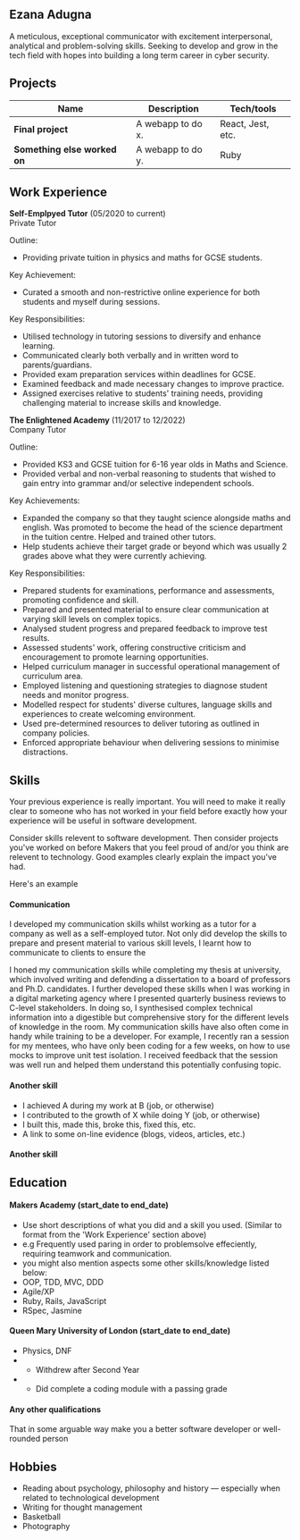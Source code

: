 ## Ezana Adugna

A meticulous, exceptional communicator with excitement interpersonal, analytical and problem-solving skills. Seeking to develop and grow in the tech field with hopes into building a long term career in cyber security.

## Projects

| Name                         | Description       | Tech/tools        |
| ---------------------------- | ----------------- | ----------------- |
| **Final project**            | A webapp to do x. | React, Jest, etc. |
| **Something else worked on** | A webapp to do y. | Ruby              |

## Work Experience

**Self-Emplpyed Tutor** (05/2020 to current)  
Private Tutor

Outline:
- Providing private tuition in physics and maths for GCSE students.

Key Achievement:
- Curated a smooth and non-restrictive online experience for both students and myself during sessions.

Key Responsibilities:
- Utilised technology in tutoring sessions to diversify and enhance learning.
- Communicated clearly both verbally and in written word to parents/guardians.
- Provided exam preparation services within deadlines for GCSE.
- Examined feedback and made necessary changes to improve practice.
- Assigned exercises relative to students' training needs, providing challenging material to increase skills and knowledge.

**The Enlightened Academy** (11/2017 to 12/2022)  
Company Tutor

Outline:
- Provided KS3 and GCSE tuition for 6-16 year olds in Maths and Science. 
- Provided verbal and non-verbal reasoning to students that wished to gain entry into grammar and/or selective independent schools.

Key Achievements:
- Expanded the company so that they taught science alongside maths and english. Was promoted to become the head of the science department in the tuition centre. Helped and trained other tutors.
- Help students achieve their target grade or beyond which was usually 2 grades above what they were currently achieving.

Key Responsibilities:
- Prepared students for examinations, performance and assessments, promoting confidence and skill. 
- Prepared and presented material to ensure clear communication at varying skill levels on complex topics.
- Analysed student progress and prepared feedback to improve test results. 
- Assessed students' work, offering constructive criticism and encouragement to promote learning opportunities. 
- Helped curriculum manager in successful operational management of curriculum area.
- Employed listening and questioning strategies to diagnose student needs and monitor progress. 
- Modelled respect for students' diverse cultures, language skills and experiences to create welcoming environment.
- Used pre-determined resources to deliver tutoring as outlined in company policies.
- Enforced appropriate behaviour when delivering sessions to minimise distractions.


## Skills

Your previous experience is really important. You will need to make it really clear to someone who has not worked in your field before exactly how your experience will be useful in software development.

Consider skills relevent to software development. Then consider projects you've worked on before Makers that you feel proud of and/or you think are relevent to technology. Good examples clearly explain the impact you've had. 


Here's an example

#### Communication
I developed my communication skills whilst working as a tutor for a company as well as a self-employed tutor. Not only did develop the skills to prepare and present material to various skill levels, I learnt how to communicate to clients to ensure the 



I honed my communication skills while completing my thesis at university, which involved writing and defending a dissertation to a board of professors and Ph.D. candidates. I further developed these skills when I was working in a digital marketing agency where I presented quarterly business reviews to C-level stakeholders. In doing so, I synthesised complex technical information into a digestible but comprehensive story for the different levels of knowledge in the room. My communication skills have also often come in handy while training to be a developer. For example, I recently ran a session for my mentees, who have only been coding for a few weeks, on how to use mocks to improve unit test isolation. I received feedback that the session was well run and helped them understand this potentially confusing topic.

#### Another skill

- I achieved A during my work at B (job, or otherwise)
- I contributed to the growth of X while doing Y (job, or otherwise)
- I built this, made this, broke this, fixed this, etc.
- A link to some on-line evidence (blogs, videos, articles, etc.)

#### Another skill


## Education

#### Makers Academy (start_date to end_date)
- Use short descriptions of what you did and a skill you used. (Similar to format from the 'Work Experience' section above)
- e.g Frequently used paring in order to problemsolve effeciently, requiring teamwork and communication.
- you might also mention aspects some other skills/knowledge listed below: 
- OOP, TDD, MVC, DDD
- Agile/XP
- Ruby, Rails, JavaScript
- RSpec, Jasmine

#### Queen Mary University of London (start_date to end_date)

- Physics, DNF
- - Withdrew after Second Year
- - Did complete a coding module with a passing grade

#### Any other qualifications

That in some arguable way make you a better software developer or well-rounded person

## Hobbies

- Reading about psychology, philosophy and history — especially when related to technological development
- Writing for thought management
- Basketball
- Photography


